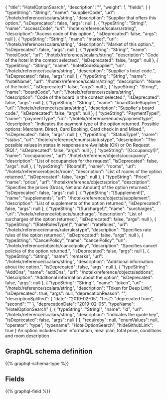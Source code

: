 {
  "title": "HotelOptionSearch",
  "description": "",
  "weight": 1,
  "fields": [
    {
      "typeString": "String!",
      "name": "supplierCode",
      "url": "/hotelx/reference/scalars/string",
      "description": "Supplier that offers this option.",
      "isDeprecated": false,
      "args": null
    },
    {
      "typeString": "String!",
      "name": "accessCode",
      "url": "/hotelx/reference/scalars/string",
      "description": "Access code of this option.",
      "isDeprecated": false,
      "args": null
    },
    {
      "typeString": "String!",
      "name": "market",
      "url": "/hotelx/reference/scalars/string",
      "description": "Market of this option.",
      "isDeprecated": false,
      "args": null
    },
    {
      "typeString": "String!",
      "name": "hotelCode",
      "url": "/hotelx/reference/scalars/string",
      "description": "Code of the hotel in the context selected.",
      "isDeprecated": false,
      "args": null
    },
    {
      "typeString": "String!",
      "name": "hotelCodeSupplier",
      "url": "/hotelx/reference/scalars/string",
      "description": "Supplier's hotel code.",
      "isDeprecated": false,
      "args": null
    },
    {
      "typeString": "String",
      "name": "hotelName",
      "url": "/hotelx/reference/scalars/string",
      "description": "Name of the hotel.",
      "isDeprecated": false,
      "args": null
    },
    {
      "typeString": "String!",
      "name": "boardCode",
      "url": "/hotelx/reference/scalars/string",
      "description": "Code of the board in the context selected.",
      "isDeprecated": false,
      "args": null
    },
    {
      "typeString": "String!",
      "name": "boardCodeSupplier",
      "url": "/hotelx/reference/scalars/string",
      "description": "Supplier's board code.",
      "isDeprecated": false,
      "args": null
    },
    {
      "typeString": "PaymentType!",
      "name": "paymentType",
      "url": "/hotelx/reference/enums/paymenttype",
      "description": "Indicates the payment type of the option returned. Possible options: Merchant, Direct, Card Booking, Card check in and Mixed.",
      "isDeprecated": false,
      "args": null
    },
    {
      "typeString": "StatusType!",
      "name": "status",
      "url": "/hotelx/reference/enums/statustype",
      "description": "The possible values in status in response are Available (OK) or On Request (RQ).",
      "isDeprecated": false,
      "args": null
    },
    {
      "typeString": "[Occupancy!]!",
      "name": "occupancies",
      "url": "/hotelx/reference/objects/occupancy",
      "description": "List of occupancies for the request",
      "isDeprecated": false,
      "args": null
    },
    {
      "typeString": "[Room!]!",
      "name": "rooms",
      "url": "/hotelx/reference/objects/room",
      "description": "List of rooms of the option returned.",
      "isDeprecated": false,
      "args": null
    },
    {
      "typeString": "Price!",
      "name": "price",
      "url": "/hotelx/reference/objects/price",
      "description": "Specifies the prices (Gross, Net and Amount) of the option returned.",
      "isDeprecated": false,
      "args": null
    },
    {
      "typeString": "[Supplement!]",
      "name": "supplements",
      "url": "/hotelx/reference/objects/supplement",
      "description": "List of supplements of the option returned.",
      "isDeprecated": false,
      "args": null
    },
    {
      "typeString": "[Surcharge!]",
      "name": "surcharges",
      "url": "/hotelx/reference/objects/surcharge",
      "description": "List of surcharges of the option returned.",
      "isDeprecated": false,
      "args": null
    },
    {
      "typeString": "[RateRulesType!]",
      "name": "rateRules",
      "url": "/hotelx/reference/enums/raterulestype",
      "description": "Specifies rate rules of the option returned.",
      "isDeprecated": false,
      "args": null
    },
    {
      "typeString": "CancelPolicy",
      "name": "cancelPolicy",
      "url": "/hotelx/reference/objects/cancelpolicy",
      "description": "Specifies cancel policies of the option returned.",
      "isDeprecated": false,
      "args": null
    },
    {
      "typeString": "String",
      "name": "remarks",
      "url": "/hotelx/reference/scalars/string",
      "description": "Additional information about the option.",
      "isDeprecated": false,
      "args": null
    },
    {
      "typeString": "AddOns",
      "name": "addOns",
      "url": "/hotelx/reference/objects/addons",
      "description": "Additional information about the option",
      "isDeprecated": false,
      "args": null
    },
    {
      "typeString": "String!",
      "name": "token",
      "url": "/hotelx/reference/scalars/string",
      "description": "Token for Deep Link",
      "isDeprecated": true,
      "args": null,
      "deprecationReason": "",
      "descriptionSplitted": {
        "date": "2019-02-05",
        "first": "deprecated from",
        "second": ""
      },
      "deprecationDate": "2019-02-05",
      "typeName": "HotelOptionSearch"
    },
    {
      "typeString": "String!",
      "name": "id",
      "url": "/hotelx/reference/scalars/string",
      "description": "Indicates the quote key",
      "isDeprecated": false,
      "args": null
    }
  ],
  "requireby": null,
  "enumValues": null,
  "operator": "type",
  "typename": "HotelOptionSearch",
  "hideGithubLink": true
}
An option includes hotel information, meal plan, total price, conditions and room description
## GraphQL schema definition

{{% graphql-schema-type %}}

## Fields

{{% graphql-field %}}
